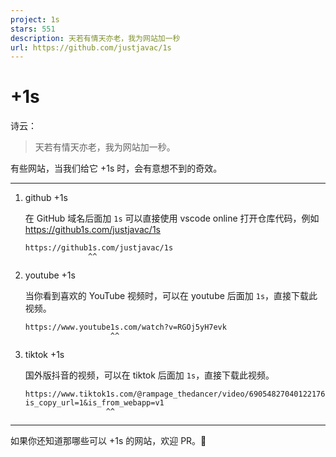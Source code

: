 ```yaml
---
project: 1s
stars: 551
description: 天若有情天亦老，我为网站加一秒
url: https://github.com/justjavac/1s
---
```


+1s
===

诗云：

> 天若有情天亦老，我为网站加一秒。

有些网站，当我们给它 +1s 时，会有意想不到的奇效。

* * *

1.  github +1s
    
    在 GitHub 域名后面加 `1s` 可以直接使用 vscode online 打开仓库代码，例如 https://github1s.com/justjavac/1s
    
    ```
    https://github1s.com/justjavac/1s
                  ^^              
    ```
    
2.  youtube +1s
    
    当你看到喜欢的 YouTube 视频时，可以在 youtube 后面加 `1s`，直接下载此视频。
    
    ```
    https://www.youtube1s.com/watch?v=RGOj5yH7evk
                       ^^      
    ```
    
3.  tiktok +1s
    
    国外版抖音的视频，可以在 tiktok 后面加 `1s`，直接下载此视频。
    
    ```
    https://www.tiktok1s.com/@rampage_thedancer/video/6905482704012217605?is_copy_url=1&is_from_webapp=v1
                      ^^      
    ```
    

* * *

如果你还知道那哪些可以 +1s 的网站，欢迎 PR。👏
